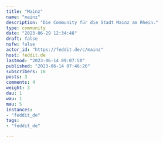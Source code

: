 ```yaml
---
title: "Mainz" 
name: "mainz"
description: "Die Community für die Stadt Mainz am Rhein."
type: community
date: "2023-06-29 12:34:48"
draft: false
nsfw: false
actor_id: "https://feddit.de/c/mainz"
host: feddit.de
lastmod: "2023-06-14 09:07:50"
published: "2023-06-14 07:46:26"
subscribers: 16
posts: 3
comments: 4
weight: 3
dau: 1
wau: 1
mau: 5
instances:
- "feddit_de"
tags: 
- "feddit_de"

---
```

